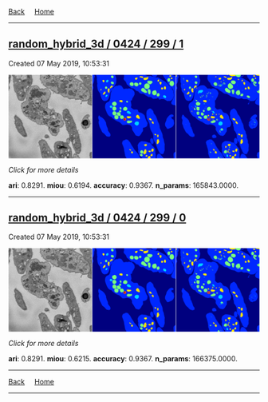 
[Back](..)&nbsp;&nbsp;&nbsp;&nbsp;&nbsp;[Home](https://leapmanlab.github.io/snapshots)

---

<div class="summary"><a href="1"><h2>random_hybrid_3d / 0424 / 299 / 1</h2></a><p>Created 07 May 2019, 10:53:31
</p><a href="1"><img src="1/media/summary.png" align="center"></a><p>
<i>Click for more details</i>
</p></div>

**ari**: 0.8291. **miou**: 0.6194. **accuracy**: 0.9367. **n_params**: 165843.0000. 

---

<div class="summary"><a href="0"><h2>random_hybrid_3d / 0424 / 299 / 0</h2></a><p>Created 07 May 2019, 10:53:31
</p><a href="0"><img src="0/media/summary.png" align="center"></a><p>
<i>Click for more details</i>
</p></div>

**ari**: 0.8291. **miou**: 0.6215. **accuracy**: 0.9367. **n_params**: 166375.0000. 

---

[Back](..)&nbsp;&nbsp;&nbsp;&nbsp;&nbsp;[Home](https://leapmanlab.github.io/snapshots)

---